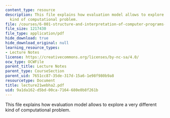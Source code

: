 ```yaml
---
content_type: resource
description: This file explains how evaluation model allows to explore a very different
  kind of computational problem.
file: /courses/6-001-structure-and-interpretation-of-computer-programs-spring-2005/9a1da162d5bd00ca7164680e0b8f261b_lecture21webha2.pdf
file_size: 1217430
file_type: application/pdf
hide_download: true
hide_download_original: null
learning_resource_types:
- Lecture Notes
license: https://creativecommons.org/licenses/by-nc-sa/4.0/
ocw_type: OCWFile
parent_title: Lecture Notes
parent_type: CourseSection
parent_uid: 7651cc87-35de-317d-15a6-1e98f980b9a8
resourcetype: Document
title: lecture21webha2.pdf
uid: 9a1da162-d5bd-00ca-7164-680e0b8f261b
---
```

This file explains how evaluation model allows to explore a very different kind of computational problem.